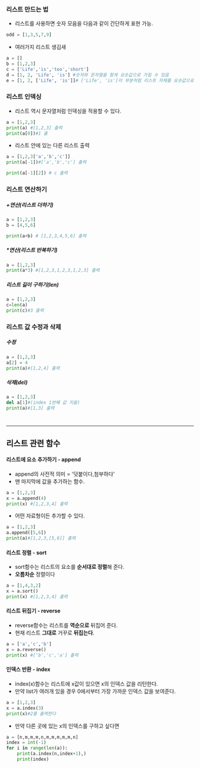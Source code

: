 ### 리스트 만드는 법
- 리스트를 사용하면 숫자 모음을 다음과 같이 간단하게 표현 가능.
```python
odd = [1,3,5,7,9]
```
- 여러가지 리스트 생김새
```python
a = []
b = [1,2,3]
c = ['Life','is','too','short']
d = [1, 2, 'Life', 'is'] #숫자와 문자열을 함게 요솟값으로 가질 수 있음
e = [1, 2, ['Life', 'is']]# ['Life', 'is']이 부분처럼 리스트 자체를 요솟값으로 가질 수 있다.
```


### 리스트 인덱싱
- 리스트 역시 문자열처럼 인덱싱을 적용할 수 있다.
```python
a = [1,2,3]
print(a) #[1,2,3] 출력
print(a[0])#1 출
```
- 리스트 안에 있는 다른 리스트 출력
```python
a = [1,2,3['a','b','c']]
print(a[-1])#['a','b','c'] 출력

print(a[-1][2]) # c 출력
```

### 리스트 연산하기
##### +연산(리스트 더하기)
```python
a = [1,2,3]
b = [4,5,6]

print(a+b) # [1,2,3,4,5,6] 출력
```

##### \*연산(리스트 반복하기)
```python
a = [1,2,3]
print(a*3) #[1,2,3,1,2,3,1,2,3] 출력
```

##### 리스트 길이 구하기(len)
```python
a = [1,2,3]
c=len(a)
print(c)#3 출력
```



### 리스트 값 수정과 삭제
##### 수정
```python
a = [1,2,3]
a[2] = 4
print(a)#[1,2,4] 출력
```
##### 삭제(del)
```python
a = [1,2,3]
del a[1]#(index 1번째 값 지움)
print(a)#[1,3] 출력 
```



# <hr>
## 리스트 관련 함수
#### 리스트에 요소 추가하기 - append
- append의 사전적 의미 = '덧붙이다,첨부하다'
- 맨 마지막에 값을 추가하는 함수.
```python
a = [1,2,3]
x = a.append(4)
print(x) #[1,2,3,4] 출력
```
- 어떤 자료형이든 추가할 수 있다.
```python
a = [1,2,3]
a.append([5,6])
print(a)#[1,2,3,[5,6]] 출력
```


#### 리스트 정렬 - sort
- sort함수는 리스트의 요소를 **순서대로 정렬**해 준다.
- **오름차순** 정렬이다
```python
a = [1,4,3,2]
x = a.sort()
print(x) #[1,2,3,4] 출력
```


#### 리스트 뒤집기 - reverse
- reverse함수는 리스트를 **역순으로** 뒤집어 준다.
- 현재 리스트 **그대로** 거꾸로 **뒤집는다**.
```python
a = ['a','c','b']
x = a.reverse()
print(x) #['b','c','a'] 출력
```

#### 인덱스 반환  - index
- index(x)함수는 리스트에 x값이 있으면 x의 인덱스 값을 리턴한다.
- 만약 list가 여러개 있을 경우 0에서부터 가장 가까운 인덱스 값을 보여준다.
```python
a = [1,2,3]
x = a.index(3)
print(x)#2를 출력한다
```
- 만약 다른 곳에 있는 x의 인덱스를 구하고 싶다면
```python
a = [n,m,m,m,n,m,m,m,m,m,n]
index = int(-1)
for i in range(len(a)):
	print(a.index(n,index+1),)
	print(index)
	
```
